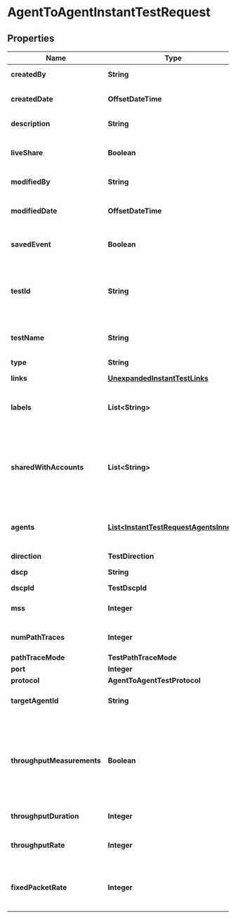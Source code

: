

# AgentToAgentInstantTestRequest


## Properties

| Name | Type | Description | Notes |
|------------ | ------------- | ------------- | -------------|
|**createdBy** | **String** | User that created the test. |  [optional] [readonly] |
|**createdDate** | **OffsetDateTime** | UTC created date (ISO date-time format). |  [optional] [readonly] |
|**description** | **String** | A description of the test. |  [optional] |
|**liveShare** | **Boolean** | Indicates if the test is shared with the account group. |  [optional] [readonly] |
|**modifiedBy** | **String** | User that modified the test. |  [optional] [readonly] |
|**modifiedDate** | **OffsetDateTime** | UTC last modification date (ISO date-time format). |  [optional] [readonly] |
|**savedEvent** | **Boolean** | Indicates if the test is a saved event. |  [optional] [readonly] |
|**testId** | **String** | Each test is assigned an unique ID; this is used to access test information and results from other endpoints. |  [optional] [readonly] |
|**testName** | **String** | The name of the test. Test name must be unique. |  [optional] |
|**type** | **String** |  |  [optional] [readonly] |
|**links** | [**UnexpandedInstantTestLinks**](UnexpandedInstantTestLinks.md) |  |  [optional] |
|**labels** | **List&lt;String&gt;** | A list of test label identifiers (get &#x60;labelId&#x60; from &#x60;/labels&#x60; endpoint). |  [optional] |
|**sharedWithAccounts** | **List&lt;String&gt;** | A list of account group identifiers that the test is shared with (get &#x60;aid&#x60; from &#x60;/account-groups&#x60; endpoint). |  [optional] |
|**agents** | [**List&lt;InstantTestRequestAgentsInner&gt;**](InstantTestRequestAgentsInner.md) | A list of objects with &#x60;agentId&#x60; (required) and &#x60;sourceIpAddress&#x60; (optional). |  |
|**direction** | **TestDirection** |  |  [optional] |
|**dscp** | **String** | DSCP label. |  [optional] [readonly] |
|**dscpId** | **TestDscpId** |  |  [optional] |
|**mss** | **Integer** | Maximum segment size, in bytes. |  [optional] |
|**numPathTraces** | **Integer** | Number of path traces executed by the agent. |  [optional] |
|**pathTraceMode** | **TestPathTraceMode** |  |  [optional] |
|**port** | **Integer** | Target port. |  [optional] |
|**protocol** | **AgentToAgentTestProtocol** |  |  [optional] |
|**targetAgentId** | **String** | &#x60;agentId&#x60; of the target agent for the test. |  |
|**throughputMeasurements** | **Boolean** | Enable or disable throughput measurements. Throughput measurements cannot be enabled when the source or target of the test is a cloud agent. |  [optional] |
|**throughputDuration** | **Integer** | The throughput duration. |  [optional] |
|**throughputRate** | **Integer** | The throughput rate, only applicable for UDP protocol. |  [optional] |
|**fixedPacketRate** | **Integer** | Sets packets rate sent to measure the network in packets per second. |  [optional] |



